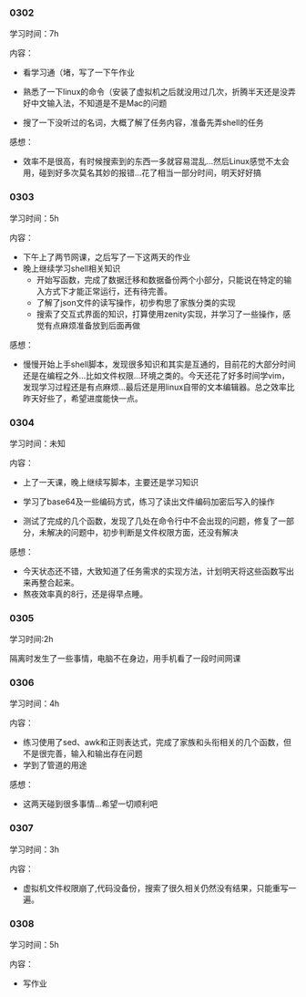 ### 0302

学习时间：7h

内容：

- 看学习通（堵，写了一下午作业

- 熟悉了一下linux的命令（安装了虚拟机之后就没用过几次，折腾半天还是没弄好中文输入法，不知道是不是Mac的问题
- 搜了一下没听过的名词，大概了解了任务内容，准备先弄shell的任务

感想：

- 效率不是很高，有时候搜索到的东西一多就容易混乱...然后Linux感觉不太会用，碰到好多次莫名其妙的报错...花了相当一部分时间，明天好好搞

### 0303

学习时间：5h

内容：

- 下午上了两节网课，之后写了一下这两天的作业
- 晚上继续学习shell相关知识
  - 开始写函数，完成了数据迁移和数据备份两个小部分，只能说在特定的输入方式下才能正常运行，还有待完善。
  - 了解了json文件的读写操作，初步构思了家族分类的实现
  - 搜索了交互式界面的知识，打算使用zenity实现，并学习了一些操作，感觉有点麻烦准备放到后面再做

感想：

- 慢慢开始上手shell脚本，发现很多知识和其实是互通的，目前花的大部分时间还是在编程之外...比如文件权限...环境之类的。今天还花了好多时间学vim，发现学习过程还是有点麻烦...最后还是用linux自带的文本编辑器。总之效率比昨天好些了，希望进度能快一点。

### 0304

学习时间：未知

内容：

- 上了一天课，晚上继续写脚本，主要还是学习知识

- 学习了base64及一些编码方式，练习了读出文件编码加密后写入的操作
- 测试了完成的几个函数，发现了几处在命令行中不会出现的问题，修复了一部分，未解决的问题中，初步判断是文件权限方面，还没有解决

感想：

- 今天状态还不错，大致知道了任务需求的实现方法，计划明天将这些函数写出来再整合起来。
- 熬夜效率真的8行，还是得早点睡。

### 0305

学习时间:2h

隔离时发生了一些事情，电脑不在身边，用手机看了一段时间网课

### 0306

学习时间：4h

内容：

- 练习使用了sed、awk和正则表达式，完成了家族和头衔相关的几个函数，但不是很完善，输入和输出存在问题
- 学到了管道的用途

感想：

- 这两天碰到很多事情...希望一切顺利吧

### 0307

学习时间：3h

内容：

- 虚拟机文件权限崩了,代码没备份，搜索了很久相关仍然没有结果，只能重写一遍。

### 0308

学习时间：5h

内容：

- 写作业


